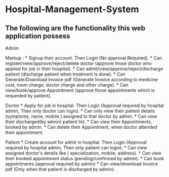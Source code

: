 # Hospital-Management-System
## The following are the functionality this web application  possess

Admin

Markup : * Signup their account. Then Login (No approval Required).
    * Can register/view/approve/reject/delete doctor (approve those doctor who applied for job in their hospital).
    * Can admit/view/approve/reject/discharge patient (discharge patient when treatment is done).
    * Can Generate/Download Invoice pdf (Generate Invoice according to medicine cost, room charge, doctor charge and other charge).
    * Can view/book/approve Appointment (approve those appointments which is requested by patient). 
    

Doctor
    * Apply for job in hospital. Then Login (Approval required by hospital admin, Then only doctor can login).
    * Can only view their patient details (symptoms, name, mobile ) assigned to that doctor by admin.
    * Can view their discharged(by admin) patient list.
    * Can view their Appointments, booked by admin.
    * Can delete their Appointment, when doctor attended their appointment.

Patient
    * Create account for admit in hospital. Then Login (Approval required by hospital admin, Then only patient can login).
    * Can view assigned doctor's details like ( specialization, mobile, address).
    * Can view their booked appointment status (pending/confirmed by admin).
    * Can book appointments.(approval required by admin)
    * Can view/download Invoice pdf (Only when that patient is discharged by admin).
